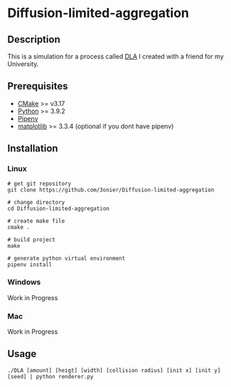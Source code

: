 #  Diffusion-limited-aggregation
## Description

This is a simulation for a process called [DLA](https://en.wikipedia.org/wiki/Diffusion-limited_aggregation)
I created with a friend for my University.

## Prerequisites

- [CMake](https://cmake.org/) >= v3.17
- [Python]() >= 3.9.2
- [Pipenv](https://pypi.org/project/pipenv/)
- [matplotlib](https://matplotlib.org/) >= 3.3.4 (optional if you dont have pipenv)

## Installation

### Linux
````
# get git repository
git clone https://github.com/3onier/Diffusion-limited-aggregation

# change directory
cd Diffusion-limited-aggregation

# create make file
cmake .

# build project
make 

# generate python virtual environment
pipenv install
````

### Windows

Work in Progress

### Mac

Work in Progress

## Usage

````
./DLA [amount] [heigt] [width] [collision radius] [init x] [init y] [seed] | python renderer.py
````
